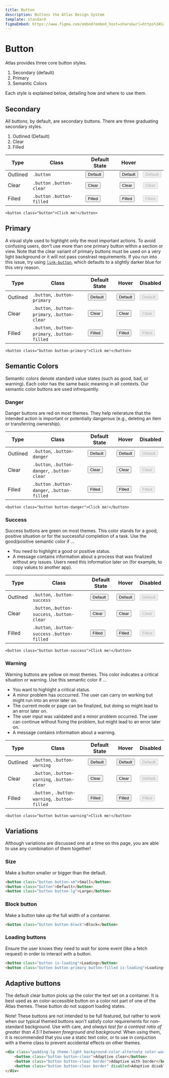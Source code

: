 ```yaml
---
title: Button
description: Buttons the Atlas Design System
template: standard
figmaEmbed: https://www.figma.com/embed?embed_host=share&url=https%3A%2F%2Fwww.figma.com%2Fproto%2FMCSf9XuplN2zG0sCcqJJyq%2F%25F0%259F%259A%25A7-Buttons%3Fpage-id%3D205%253A610%26node-id%3D364%253A852%26viewport%3D1342%252C2000%252C0.5%26scaling%3Dmin-zoom
---
```


# Button

Atlas provides three core button styles.

1. Secondary (default)
2. Primary
3. Semantic Colors

Each style is explained below, detailing how and where to use them.

## Secondary

All buttons, by default, are secondary buttons. There are three graduating secondary styles.

1. Outlined (Default)
2. Clear
3. Filled

| Type     | Class                      | Default State                                        | Hover                                                           |                                                                          |
| -------- | -------------------------- | ---------------------------------------------------- | --------------------------------------------------------------- | ------------------------------------------------------------------------ |
| Outlined | `.button`                  | <button class="button">Default</button>              | <button class="button is-hovered">Default</button>              | <button class="button" disabled>Default</button>                         |
| Clear    | `.button` `.button-clear`  | <button class="button button-clear">Clear</button>   | <button class="button button-clear is-hovered">Clear</button>   | <button class="button button-clear is-hovered" disabled>Clear</button>   |
| Filled   | `.button` `.button-filled` | <button class="button button-filled">Filled</button> | <button class="button button-filled is-hovered">Filled</button> | <button class="button button-filled is-hovered" disabled>Filled</button> |

```abut-html
<button class="button">Click me!</button>
```

## Primary

A visual style used to highlight only the most important actions. To avoid confusing users, don't use more than one primary button within a section or view. Note that the clear variant of primary buttons must be used on a very light background or it will not pass constrast requirements. If you run into this issue, try using [`link-button`](~/src/components/link-button.md), which defaults to a slightly darker blue for this very reason.

| Type     | Class                                          | Default State                                                       | Hover                                                                          | Disabled                                                                     |
| -------- | ---------------------------------------------- | ------------------------------------------------------------------- | ------------------------------------------------------------------------------ | ---------------------------------------------------------------------------- |
| Outlined | `.button`, `.button-primary`                   | <button class="button button-primary">Default</button>              | <button class="button button-primary is-hovered">Default</button>              | <button class="button button-primary" disabled>Default</button>              |
| Clear    | `.button`, `.button-primary`, `.button-clear`  | <button class="button button-primary button-clear">Clear</button>   | <button class="button button-primary button-clear is-hovered">Clear</button>   | <button class="button button-primary button-clear" disabled>Clear</button>   |
| Filled   | `.button`, `.button-primary`, `.button-filled` | <button class="button button-primary button-filled">Filled</button> | <button class="button button-primary button-filled is-hovered">Filled</button> | <button class="button button-primary button-filled" disabled>Filled</button> |

```abut-html
<button class="button button-primary">Click me!</button>
```

## Semantic Colors

Semantic colors denote standard value states (such as good, bad, or warning). Each color has the same basic meaning in all contexts. Our semantic color buttons are used infrequently.

### Danger

Danger buttons are red on most themes. They help reiterature that the intended action is important or potentially dangerous (e.g., deleting an item or transferring ownership).

| Type     | Class                                        | Default State                                                      | Hover                                                                         | Disabled                                                                    |
| -------- | -------------------------------------------- | ------------------------------------------------------------------ | ----------------------------------------------------------------------------- | --------------------------------------------------------------------------- |
| Outlined | `.button`, `.button-danger`                  | <button class="button button-danger">Default</button>              | <button class="button button-danger is-hovered">Default</button>              | <button class="button button-danger" disabled>Default</button>              |
| Clear    | `.button`, `.button-danger`, `.button-clear` | <button class="button button-danger button-clear">Clear</button>   | <button class="button button-danger button-clear is-hovered">Clear</button>   | <button class="button button-danger button-clear" disabled>Clear</button>   |
| Filled   | `.button` `.button-danger`, `.button-filled` | <button class="button button-danger button-filled">Filled</button> | <button class="button button-danger button-filled is-hovered">Filled</button> | <button class="button button-danger button-filled" disabled>Filled</button> |

```abut-html
<button class="button button-danger">Click me!</button>
```

### Success

Success buttons are green on most themes. This color stands for a good, positive situation or for the successful completion of a task. Use the good/positive semantic color if ...

- You need to highlight a good or positive status.
- A message contains information about a process that was finalized without any issues. Users need this information later on (for example, to copy values to another app).

| Type     | Class                                         | Default State                                                       | Hover                                                                          | Disabled                                                                     |
| -------- | --------------------------------------------- | ------------------------------------------------------------------- | ------------------------------------------------------------------------------ | ---------------------------------------------------------------------------- |
| Outlined | `.button`, `.button-success`                  | <button class="button button-success">Default</button>              | <button class="button button-success is-hovered">Default</button>              | <button class="button button-success" disabled>Default</button>              |
| Clear    | `.button`,`.button-success`, `.button-clear`  | <button class="button button-success button-clear">Clear</button>   | <button class="button button-success button-clear is-hovered">Clear</button>   | <button class="button button-success button-clear" disabled>Clear</button>   |
| Filled   | `.button`, `.button-success` `.button-filled` | <button class="button button-success button-filled">Filled</button> | <button class="button button-success button-filled is-hovered">Filled</button> | <button class="button button-success button-filled" disabled>Filled</button> |

```abut-html
<button class="button button-success">Click me!</button>
```

### Warning

Warning buttons are yellow on most themes. This color indicates a critical situation or warning. Use this semantic color if ...

- You want to highlight a critical status.
- A minor problem has occcurred. The user can carry on working but might run into an error later on.
- The current mode or page can be finalized, but doing so might lead to an error later on.
- The user input was validated and a minor problem occurred. The user can continue without fixing the problem, but might lead to an error later on.
- A message contains information about a warning.

| Type     | Class                                           | Default State                                                       | Hover                                                                          | Disabled                                                                     |
| -------- | ----------------------------------------------- | ------------------------------------------------------------------- | ------------------------------------------------------------------------------ | ---------------------------------------------------------------------------- |
| Outlined | `.button`, `.button-warning`                    | <button class="button button-warning">Default</button>              | <button class="button button-warning is-hovered">Default</button>              | <button class="button button-warning" disabled>Default</button>              |
| Clear    | `.button`, `.button-warning`, `.button-clear`   | <button class="button button-warning button-clear">Clear</button>   | <button class="button button-warning button-clear is-hovered">Clear</button>   | <button class="button button-warning button-clear" disabled>Default</button> |
| Filled   | `.button` , `.button-warning`, `.button-filled` | <button class="button button-warning button-filled">Filled</button> | <button class="button button-warning button-filled is-hovered">Filled</button> | <button class="button button-warning button-filled" disabled>Filled</button> |

```abut-html
<button class="button button-warning">Click me!</button>
```

## Variations

Although variations are discussed one at a time on this page, you are able to use any combination of them together!

### Size

Make a button smaller or bigger than the default.

```html
<button class="button button-sm">Small</button>
<button class="button">Default</button>
<button class="button button-lg">Large</button>
```

### Block button

Make a button take up the full width of a container.

```html
<button class="button button-block">Block</button>
```

### Loading buttons

Ensure the user knows they need to wait for some event (like a fetch request) in order to interact with a button.

```html
<button class="button is-loading">Loading</button>
<button class="button button-primary button-filled is-loading">Loading</button>
```

## Adaptive buttons

The default clear button picks up the color the text set on a container. It is best used as an color-accessible button on a color not part of one of the Atlas themes. These button do not support loading states.

Note! These buttons are not intended to be full featured, but rather to work when our typical themed buttons won't satisfy color requirements for non-standard background. Use with care, and _always test for a contrast ratio of greater than 4.5:1 between foreground and background_. When using them, it is recommended that you use a static text color, or to use in conjuction with a theme class to prevent accidental effects on other themes.

```html
<div class="padding-lg theme-light background-color-alternate color-warning">
	<button class="button button-clear">Adaptive clear</button>
	<button class="button button-clear border">Adaptive with border</button>
	<button class="button button-clear border" disabled>Adaptive disabled</button>
</div>
```
